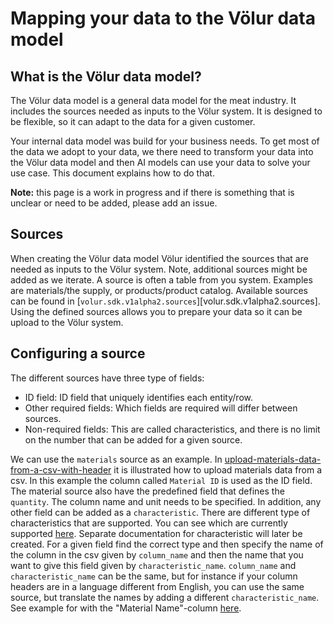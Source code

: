 # Mapping your data to the Völur data model

## What is the Völur data model?
The Völur data model is a general data model for the meat industry. It includes
the sources needed as inputs to the Völur system. It is designed to be flexible,
so it can adapt to the data for a given customer.

Your internal data model was build for your business needs. 
To get most of the data we adopt to your data, we there need to transform your data
into the Völur data model and then AI models can use your data to solve your use case.
This document explains how to do that.

**Note:** this page is a work in progress and if there is
something that is unclear or need to be added, please add an issue.

## Sources
When creating the Völur data model Völur identified the sources that are needed
as inputs to the Völur system. Note, additional sources might be added as we iterate.
A source is often a table from you system. Examples are materials/the supply, or
products/product catalog. Available sources can be found in
[`volur.sdk.v1alpha2.sources`][volur.sdk.v1alpha2.sources].
Using the defined sources allows you to prepare your data so it can be upload to
the Völur system.

## Configuring a source
The different sources have three type of fields:
- ID field: ID field that uniquely identifies each entity/row.
- Other required fields: Which fields are required will differ between sources.
- Non-required fields: This are called characteristics, and there is no limit on the
  number that can be added for a given source.

We can use the `materials` source as an example. In
[upload-materials-data-from-a-csv-with-header][materials-doc] it is illustrated how to
upload materials data from a csv. In this example the column called `Material ID` is
used as the ID field. The material source also have the predefined field that defines the
`quantity`. The column name and unit needs to be specified.
In addition, any other field can be added as a `characteristic`. 
There are different type of characteristics that are supported. You can see which are currently supported [here](https://github.com/volur-ai/python-volur-sdk/blob/4f32272ff234f7741c8d371ee62ae35a63b358f2/src/volur/sdk/v1alpha2/sources/csv/__init__.py#L5). Separate documentation for characteristic will later be created.
For a given field find the correct type and then specify the name of the column in the csv
given by `column_name` and then the name that you want to give this field given by `characteristic_name`. `column_name` and `characteristic_name` can be the same, but for instance
if your column headers are in a language different from English, you can use the same source,
but translate the names by adding a different `characteristic_name`. See example for with the
"Material Name"-column [here](https://github.com/volur-ai/python-volur-sdk/blob/4f32272ff234f7741c8d371ee62ae35a63b358f2/docs/examples/upload-materials-data-from-a-csv-with-header.md?plain=1#L44).


[materials-doc]: upload-materials-data-from-a-csv-with-header.md

